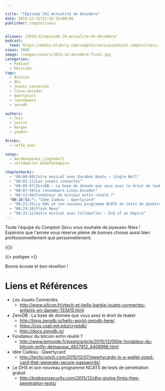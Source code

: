 ```yaml
---

title: "[Épisode 34] Actualité de Décembre"
date: 2015-12-31T21:55:52+00:00
publisher: comptoirsecu


aliases: /2015/12/episode-34-actualite-de-decembre/
podcast:
  feed: https://media.blubrry.com/comptoirsecu/p/podcast.comptoirsecu.fr/CSEC.EP34.2015-12-29.ACTU_DECEMBRE.mp3
views: 2088
image: /images/covers/2015-12-decembre-final.jpg
categories:
  - Podcast
  - Emission
tags:
  - Bitcoin
  - dhs
  - jouets connectés
  - linux.encoder
  - qwertycart
  - ransomware
  - zerodb

authors:
  - lois
  - justin
  - morgan
  - youenn

drinks:
  - leffe_noel

songs:
  - darabosbeata_jinglebell
  - celldweller_endofanempire

chaptermarks:
  - "00:00:00|Intro musical avec Darabos Beata – Jingle Bell"
  - "00:01:11|Les jouets connectés"
  - "00:05:07|ZeroDB : La base de donnée que vous avez le droit de leaker"
  - "00:07:50|Le ransomware Linux.Encoder"
  - "00:13:00|Fondateur du bitcoin enfin révélé ?"
  "00:18:52:": "Idée Cadeau : Qwertycard"
  - "00:23:55|Le DHS et son nouveau programme NCATS de tests de pénétration gratuit"
  - "00:29:16|Flash News"
  - "00:33:12|Outro musical avec Celldweller – End of an Empire"
---
```


Toute l'équipe du Comptoir Sécu vous souhaite de joyeuses fêtes ! Espérons que l'année vous réserve pleine de bonnes choses aussi bien professionnellement que personnellement.

{{<chaptermarks>}}

{{< podigee >}}

Bonne écoute et bon réveillon !


# Liens et Références

- Les Jouets Connectés
  - <http://www.silicon.fr/vtech-et-hello-barbie-jouets-connectes-enfants-en-danger-133415.html>
- ZeroDB : La base de donnée que vous avez le droit de leaker
  - <http://blog.zerodb.io/hello-world-zerodb-here/>
  - <https://css.csail.mit.edu/cryptdb/>
  - <http://docs.zerodb.io/>
- Fondateur du bitcoin enfin révélé ?
  - <http://www.lemonde.fr/pixels/article/2015/12/09/le-fondateur-du-bitcoin-enfin-demasque_4827912_4408996.html>
- Idée Cadeau : Qwertycard
  - <http://techcrunch.com/2015/12/07/qwertycards-is-a-wallet-sized-card-that-generate-secure-passwords/>
- Le DHS et son nouveau programme NCATS de tests de pénétration gratuit
  - <http://krebsonsecurity.com/2015/12/dhs-giving-firms-free-penetration-tests/>
